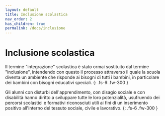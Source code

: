 ```yaml
---
layout: default
title: Inclusione scolastica
nav_order: 2
has_children: true
permalink: /docs/inclusione
---
```


# Inclusione scolastica

Il termine "integrazione" scolastica è stato ormai sostituito dal termine "inclusione", intendendo con questo il processo attraverso il quale la scuola diventa un ambiente che risponde ai bisogni di tutti i bambini, in particolare dei bambini con bisogni educativi speciali.
{: .fs-6 .fw-300 }

Gli alunni con disturbi dell'apprendimento, con disagio sociale e con disabilità hanno diritto a sviluppare tutte le loro potenzialità, usufruendo dei percorsi scolastici e formativi riconosciuti utili ai fini di un inserimento positivo all'interno del tessuto sociale, civile e lavorativo.
{: .fs-6 .fw-300 }